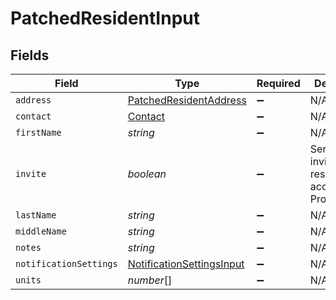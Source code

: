 # PatchedResidentInput


## Fields

| Field                                                                         | Type                                                                          | Required                                                                      | Description                                                                   |
| ----------------------------------------------------------------------------- | ----------------------------------------------------------------------------- | ----------------------------------------------------------------------------- | ----------------------------------------------------------------------------- |
| `address`                                                                     | [PatchedResidentAddress](../../models/shared/patchedresidentaddress.md)       | :heavy_minus_sign:                                                            | N/A                                                                           |
| `contact`                                                                     | [Contact](../../models/shared/contact.md)                                     | :heavy_minus_sign:                                                            | N/A                                                                           |
| `firstName`                                                                   | *string*                                                                      | :heavy_minus_sign:                                                            | N/A                                                                           |
| `invite`                                                                      | *boolean*                                                                     | :heavy_minus_sign:                                                            | Send an invite to the resident to access PropertyMeld                         |
| `lastName`                                                                    | *string*                                                                      | :heavy_minus_sign:                                                            | N/A                                                                           |
| `middleName`                                                                  | *string*                                                                      | :heavy_minus_sign:                                                            | N/A                                                                           |
| `notes`                                                                       | *string*                                                                      | :heavy_minus_sign:                                                            | N/A                                                                           |
| `notificationSettings`                                                        | [NotificationSettingsInput](../../models/shared/notificationsettingsinput.md) | :heavy_minus_sign:                                                            | N/A                                                                           |
| `units`                                                                       | *number*[]                                                                    | :heavy_minus_sign:                                                            | N/A                                                                           |